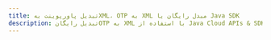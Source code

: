 ---title: تبدیل پاورپوینت بهXML، OTP به XML مبدل رایگان یا Java SDKdescription: تبدیل رایگانOTP به XML با استفاده از Java Cloud APIs & SDK. همچنین اسناد Microsoft PowerPoint را در Cloud ایجاد، ویرایش و رندر کنید.---